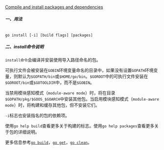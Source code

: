 
[Compile and install packages and dependencies](https://golang.google.cn/cmd/go/#hdr-Compile_and_install_packages_and_dependencies)

##### 一、用法

```

go install [-i] [build flags] [packages]

```

##### 二、install命令说明

`install命令`会编译并安装使用导入路径命名的包。

可执行文件会被安装在`GOBIN`环境变量命名的目录中，如果没有设置`GOPATH`环境变量，则默认为`$GOPATH/bin`或`$HOME/go/bin`。`$GOROOT`中的可执行文件安装在`$GOROOT/bin`或`$GOTOOLDIR`中，而不是`$GOBIN`。

当禁用模块感知模式（`module-aware mode`）时，将在目录`$GOPATH/pkg/$GOOS_$GOARCH`中安装其他包。当启用模块感知模式（`module-aware mode`）时，将构建和缓存其他包，但不安装它们。

`-i`标志也安装指名的包的依赖项。

使用`go help build`查看更多关于构建的标志。使用`go help packages`查看更多关于包的详细说明。

更多信息参考[`go build`](build.md)，[`go get`](get.md)，[`go clean`](clean.md)。
